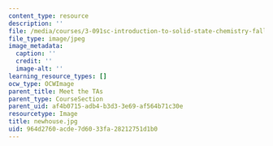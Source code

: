 ```yaml
---
content_type: resource
description: ''
file: /media/courses/3-091sc-introduction-to-solid-state-chemistry-fall-2010/964d2760acde7d6033fa28212751d1b0_newhouse.jpg
file_type: image/jpeg
image_metadata:
  caption: ''
  credit: ''
  image-alt: ''
learning_resource_types: []
ocw_type: OCWImage
parent_title: Meet the TAs
parent_type: CourseSection
parent_uid: af4b0715-adb4-b3d3-3e69-af564b71c30e
resourcetype: Image
title: newhouse.jpg
uid: 964d2760-acde-7d60-33fa-28212751d1b0
---
```

